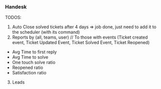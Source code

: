 ### Handesk

TODOS:

1. Auto Close solved tickets after 4 days => job done, just need to add it to the scheduler (with its command)
2. Reports by (all, teams, user) 
 // To those with events (Ticket created event, Ticket Updated Event, Ticket Solved Event, Ticket Reopened)
 - Avg Time to first reply
 - Avg Time to solve
 - One touch solve ratio
 - Reopened ratio
 - Satisfaction ratio
 
3. Leads